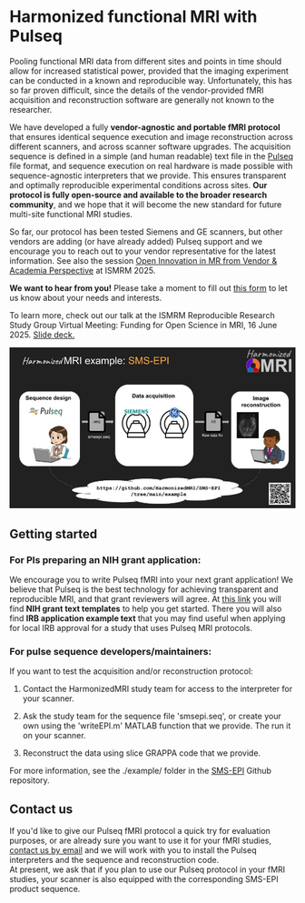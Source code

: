 # Harmonized functional MRI with Pulseq

Pooling functional MRI data from different sites and points in time 
should allow for increased statistical power, 
provided that the imaging experiment can be conducted in a known and reproducible way. 
Unfortunately, this has so far proven difficult, 
since the details of the vendor-provided fMRI acquisition and reconstruction software 
are generally not known to the researcher.

We have developed a fully **vendor-agnostic and portable fMRI protocol**
that ensures identical sequence execution and image reconstruction across different scanners, 
and across scanner software upgrades. 
The acquisition sequence is defined in a simple (and human readable) text file in the 
[Pulseq](https://pulseq.github.io/)
file format, 
and sequence execution on real hardware is made possible with sequence-agnostic interpreters that we provide.
This ensures transparent and optimally reproducible experimental conditions across sites.
**Our protocol is fully open-source and available to the broader research community**,
and we hope that it will become the new standard for future multi-site functional MRI studies.

So far, our protocol has been tested Siemens and GE scanners, but other vendors are adding (or have already added)
Pulseq support and we encourage you to reach out to your vendor representative for the latest information.
See also the session 
[Open Innovation in MR from Vendor & Academia Perspective](https://submissions.mirasmart.com/ISMRM2025/Itinerary/ConferenceMatrixEventDetail.aspx?ses=MIS-01)
at ISMRM 2025.

**We want to hear from you!**
Please take a moment to fill out
[this form](https://docs.google.com/forms/d/e/1FAIpQLSeqZ1c43RXhGUqAE8bWypmY2fRfSjww0_xki_Qv89HJqhZ2qA/viewform)
to let us know about your needs and interests.

To learn more, check out our talk at the ISMRM Reproducible Research Study Group Virtual Meeting:
Funding for Open Science in MRI, 
16 June 2025.
[Slide deck.](https://docs.google.com/presentation/d/1wXAz0ms4QiGtGIa4HfnuZJABRX5qAtt1GV0blcvtPFQ/edit?usp=sharing)

![HarmonizedMRI](images/hmri.jpg)


## Getting started

### For PIs preparing an NIH grant application:
We encourage you to write Pulseq fMRI into your next grant application!
We believe that Pulseq is the best technology for achieving transparent and reproducible MRI, 
and that grant reviewers will agree.
At [this link](https://drive.google.com/drive/folders/1SaivtmjwFJ_OsU8SBrE1ub1DmhPF6p6W?usp=sharing)
you will find **NIH grant text templates** to help you get started.
There you will also find **IRB application example text** that you may find useful
when applying for local IRB approval for a study that uses Pulseq MRI protocols.

### For pulse sequence developers/maintainers:
If you want to test the acquisition and/or reconstruction protocol:

1. Contact the HarmonizedMRI study team for access to the interpreter for your scanner.

2. Ask the study team for the sequence file 'smsepi.seq', 
or create your own using the 'writeEPI.m' MATLAB function that we provide.
The run it on your scanner.

3. Reconstruct the data using slice GRAPPA code that we provide.

For more information, see the ./example/ folder in the 
[SMS-EPI](https://github.com/HarmonizedMRI/SMS-EPI)
Github repository.


## Contact us

If you'd like to give our Pulseq fMRI protocol a quick try for evaluation purposes, 
or are already sure you want to use it for your fMRI studies, 
[contact us by email](mailto:jfnielse@umich.edu) and we will work with you
to install the Pulseq interpreters and the sequence and reconstruction code.  
At present, we ask that if you plan to use our Pulseq protocol in your fMRI studies, 
your scanner is also equipped with the corresponding SMS-EPI product sequence.

